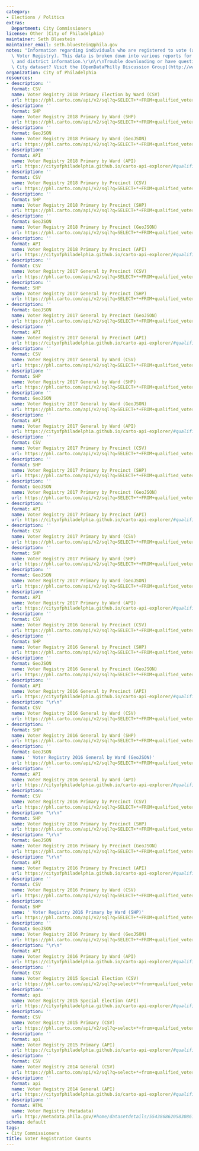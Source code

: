 ```yaml
---
category:
- Elections / Politics
extras:
  Department: City Commissioners
license: Other (City of Philadelphia)
maintainer: Seth Bluestein
maintainer_email: seth.bluestein@phila.gov
notes: "Information regarding individuals who are registered to vote (aka the Qualified\
  \ Voter Registry). This data is broken down into various reports for voter, election,\
  \ and district information.\r\n\r\nTrouble downloading or have questions about this\
  \ City dataset? Visit the [OpenDataPhilly Discussion Group](http://www.phila.gov/data/discuss/)"
organization: City of Philadelphia
resources:
- description: ''
  format: CSV
  name: Voter Registry 2018 Primary Election by Ward (CSV)
  url: https://phl.carto.com/api/v2/sql?q=SELECT+*+FROM+qualified_voter_listing_2018_primary_by_ward&filename=qualified_voter_listing_2018_primary_by_ward&format=csv&skipfields=cartodb_id,the_geom,the_geom_webmercator
- description: ''
  format: SHP
  name: Voter Registry 2018 Primary by Ward (SHP)
  url: https://phl.carto.com/api/v2/sql?q=SELECT+*+FROM+qualified_voter_listing_2018_primary_by_ward&filename=qualified_voter_listing_2018_primary_by_ward&format=shp&skipfields=cartodb_id
- description: ''
  format: GeoJSON
  name: Voter Registry 2018 Primary by Ward (GeoJSON)
  url: https://phl.carto.com/api/v2/sql?q=SELECT+*+FROM+qualified_voter_listing_2018_primary_by_ward&filename=qualified_voter_listing_2018_primary_by_ward&format=geojson&skipfields=cartodb_id
- description: ''
  format: API
  name: Voter Registry 2018 Primary by Ward (API)
  url: https://cityofphiladelphia.github.io/carto-api-explorer/#qualified_voter_listing_2018_primary_by_ward
- description: ''
  format: CSV
  name: Voter Registry 2018 Primary by Precinct (CSV)
  url: https://phl.carto.com/api/v2/sql?q=SELECT+*+FROM+qualified_voter_listing_2018_primary_by_precinct&filename=qualified_voter_listing_2018_primary_by_precinct&format=csv&skipfields=cartodb_id,the_geom,the_geom_webmercator
- description: ''
  format: SHP
  name: Voter Registry 2018 Primary by Precinct (SHP)
  url: https://phl.carto.com/api/v2/sql?q=SELECT+*+FROM+qualified_voter_listing_2018_primary_by_precinct&filename=qualified_voter_listing_2018_primary_by_precinct&format=shp&skipfields=cartodb_id
- description: ''
  format: GeoJSON
  name: Voter Registry 2018 Primary by Precinct (GeoJSON)
  url: https://phl.carto.com/api/v2/sql?q=SELECT+*+FROM+qualified_voter_listing_2018_primary_by_precinct&filename=qualified_voter_listing_2018_primary_by_precinct&format=geojson&skipfields=cartodb_id
- description: ''
  format: API
  name: Voter Registry 2018 Primary by Precinct (API)
  url: https://cityofphiladelphia.github.io/carto-api-explorer/#qualified_voter_listing_2018_primary_by_precinct
- description: ''
  format: CSV
  name: Voter Registry 2017 General by Precinct (CSV)
  url: https://phl.carto.com/api/v2/sql?q=SELECT+*+FROM+qualified_voter_listing_2017_general_by_precinct&filename=qualified_voter_listing_2017_general_by_precinct&format=csv&skipfields=cartodb_id,the_geom,the_geom_webmercator
- description: ''
  format: SHP
  name: Voter Registry 2017 General by Precinct (SHP)
  url: https://phl.carto.com/api/v2/sql?q=SELECT+*+FROM+qualified_voter_listing_2017_general_by_precinct&filename=qualified_voter_listing_2017_general_by_precinct&format=shp&skipfields=cartodb_id
- description: ''
  format: GeoJSON
  name: Voter Registry 2017 General by Precinct (GeoJSON)
  url: https://phl.carto.com/api/v2/sql?q=SELECT+*+FROM+qualified_voter_listing_2017_general_by_precinct&filename=qualified_voter_listing_2017_general_by_precinct&format=geojson&skipfields=cartodb_id
- description: ''
  format: API
  name: Voter Registry 2017 General by Precinct (API)
  url: https://cityofphiladelphia.github.io/carto-api-explorer/#qualified_voter_listing_2017_general_by_precinct
- description: ''
  format: CSV
  name: Voter Registry 2017 General by Ward (CSV)
  url: https://phl.carto.com/api/v2/sql?q=SELECT+*+FROM+qualified_voter_listing_2017_general_by_ward&filename=qualified_voter_listing_2017_general_by_ward&format=csv&skipfields=cartodb_id,the_geom,the_geom_webmercator
- description: ''
  format: SHP
  name: Voter Registry 2017 General by Ward (SHP)
  url: https://phl.carto.com/api/v2/sql?q=SELECT+*+FROM+qualified_voter_listing_2017_general_by_ward&filename=qualified_voter_listing_2017_general_by_ward&format=shp&skipfields=cartodb_id
- description: ''
  format: GeoJSON
  name: Voter Registry 2017 General by Ward (GeoJSON)
  url: https://phl.carto.com/api/v2/sql?q=SELECT+*+FROM+qualified_voter_listing_2017_general_by_ward&filename=qualified_voter_listing_2017_general_by_ward&format=geojson&skipfields=cartodb_id
- description: ''
  format: API
  name: Voter Registry 2017 General by Ward (API)
  url: https://cityofphiladelphia.github.io/carto-api-explorer/#qualified_voter_listing_2017_general_by_ward
- description: ''
  format: CSV
  name: Voter Registry 2017 Primary by Precinct (CSV)
  url: https://phl.carto.com/api/v2/sql?q=SELECT+*+FROM+qualified_voter_listing_2017_primary_by_precinct&filename=qualified_voter_listing_2017_primary_by_precinct&format=csv&skipfields=cartodb_id,the_geom,the_geom_webmercator
- description: ''
  format: SHP
  name: Voter Registry 2017 Primary by Precinct (SHP)
  url: https://phl.carto.com/api/v2/sql?q=SELECT+*+FROM+qualified_voter_listing_2017_primary_by_precinct&filename=qualified_voter_listing_2017_primary_by_precinct&format=shp&skipfields=cartodb_id
- description: ''
  format: GeoJSON
  name: Voter Registry 2017 Primary by Precinct (GeoJSON)
  url: https://phl.carto.com/api/v2/sql?q=SELECT+*+FROM+qualified_voter_listing_2017_primary_by_precinct&filename=qualified_voter_listing_2017_primary_by_precinct&format=geojson&skipfields=cartodb_id
- description: ''
  format: API
  name: Voter Registry 2017 Primary by Precinct (API)
  url: https://cityofphiladelphia.github.io/carto-api-explorer/#qualified_voter_listing_2017_primary_by_precinct
- description: ''
  format: CSV
  name: Voter Registry 2017 Primary by Ward (CSV)
  url: https://phl.carto.com/api/v2/sql?q=SELECT+*+FROM+qualified_voter_listing_2017_primary_by_ward&filename=qualified_voter_listing_2017_primary_by_ward&format=csv&skipfields=cartodb_id,the_geom,the_geom_webmercator
- description: ''
  format: SHP
  name: Voter Registry 2017 Primary by Ward (SHP)
  url: https://phl.carto.com/api/v2/sql?q=SELECT+*+FROM+qualified_voter_listing_2017_primary_by_ward&filename=qualified_voter_listing_2017_primary_by_ward&format=shp&skipfields=cartodb_id
- description: ''
  format: GeoJSON
  name: Voter Registry 2017 Primary by Ward (GeoJSON)
  url: https://phl.carto.com/api/v2/sql?q=SELECT+*+FROM+qualified_voter_listing_2017_primary_by_ward&filename=qualified_voter_listing_2017_primary_by_ward&format=geojson&skipfields=cartodb_id
- description: ''
  format: API
  name: Voter Registry 2017 Primary by Ward (API)
  url: https://cityofphiladelphia.github.io/carto-api-explorer/#qualified_voter_listing_2017_primary_by_ward
- description: ''
  format: CSV
  name: Voter Registry 2016 General by Precinct (CSV)
  url: https://phl.carto.com/api/v2/sql?q=SELECT+*+FROM+qualified_voter_listing_2016_general_by_precinct&filename=qualified_voter_listing_2016_general_by_precinct&format=csv&skipfields=cartodb_id,the_geom,the_geom_webmercator
- description: ''
  format: SHP
  name: Voter Registry 2016 General by Precinct (SHP)
  url: https://phl.carto.com/api/v2/sql?q=SELECT+*+FROM+qualified_voter_listing_2016_general_by_precinct&filename=qualified_voter_listing_2016_general_by_precinct&format=shp&skipfields=cartodb_id
- description: ''
  format: GeoJSON
  name: Voter Registry 2016 General by Precinct (GeoJSON)
  url: https://phl.carto.com/api/v2/sql?q=SELECT+*+FROM+qualified_voter_listing_2016_general_by_precinct&filename=qualified_voter_listing_2016_general_by_precinct&format=geojson&skipfields=cartodb_id
- description: ''
  format: API
  name: Voter Registry 2016 General by Precinct (API)
  url: https://cityofphiladelphia.github.io/carto-api-explorer/#qualified_voter_listing_2016_general_by_precinct
- description: "\r\n"
  format: CSV
  name: Voter Registry 2016 General by Ward (CSV)
  url: https://phl.carto.com/api/v2/sql?q=SELECT+*+FROM+qualified_voter_listing_2016_general_by_ward&filename=qualified_voter_listing_2016_general_by_ward&format=csv&skipfields=cartodb_id,the_geom,the_geom_webmercator
- description: ''
  format: SHP
  name: Voter Registry 2016 General by Ward (SHP)
  url: https://phl.carto.com/api/v2/sql?q=SELECT+*+FROM+qualified_voter_listing_2016_general_by_ward&filename=qualified_voter_listing_2016_general_by_ward&format=shp&skipfields=cartodb_id
- description: ''
  format: GeoJSON
  name: ' Voter Registry 2016 General by Ward (GeoJSON)'
  url: https://phl.carto.com/api/v2/sql?q=SELECT+*+FROM+qualified_voter_listing_2016_general_by_ward&filename=qualified_voter_listing_2016_general_by_ward&format=geojson&skipfields=cartodb_id
- description: ''
  format: API
  name: Voter Registry 2016 General by Ward (API)
  url: https://cityofphiladelphia.github.io/carto-api-explorer/#qualified_voter_listing_2016_general_by_ward
- description: ''
  format: CSV
  name: Voter Registry 2016 Primary by Precinct (CSV)
  url: https://phl.carto.com/api/v2/sql?q=SELECT+*+FROM+qualified_voter_listing_2016_primary_by_precinct&filename=qualified_voter_listing_2016_primary_by_precinct&format=csv&skipfields=cartodb_id,the_geom,the_geom_webmercator
- description: "\r\n"
  format: SHP
  name: Voter Registry 2016 Primary by Precinct (SHP)
  url: https://phl.carto.com/api/v2/sql?q=SELECT+*+FROM+qualified_voter_listing_2016_primary_by_precinct&filename=qualified_voter_listing_2016_primary_by_precinct&format=shp&skipfields=cartodb_id
- description: "\r\n"
  format: GeoJSON
  name: Voter Registry 2016 Primary by Precinct (GeoJSON)
  url: https://phl.carto.com/api/v2/sql?q=SELECT+*+FROM+qualified_voter_listing_2016_primary_by_precinct&filename=qualified_voter_listing_2016_primary_by_precinct&format=geojson&skipfields=cartodb_id
- description: "\r\n"
  format: API
  name: Voter Registry 2016 Primary by Precinct (API)
  url: https://cityofphiladelphia.github.io/carto-api-explorer/#qualified_voter_listing_2016_primary_by_precinct
- description: ''
  format: CSV
  name: Voter Registry 2016 Primary by Ward (CSV)
  url: https://phl.carto.com/api/v2/sql?q=SELECT+*+FROM+qualified_voter_listing_2016_primary_by_ward&filename=qualified_voter_listing_2016_primary_by_ward&format=csv&skipfields=cartodb_id,the_geom,the_geom_webmercator
- description: ''
  format: SHP
  name: ' Voter Registry 2016 Primary by Ward (SHP)'
  url: https://phl.carto.com/api/v2/sql?q=SELECT+*+FROM+qualified_voter_listing_2016_primary_by_ward&filename=qualified_voter_listing_2016_primary_by_ward&format=shp&skipfields=cartodb_id
- description: ''
  format: GeoJSON
  name: Voter Registry 2016 Primary by Ward (GeoJSON)
  url: https://phl.carto.com/api/v2/sql?q=SELECT+*+FROM+qualified_voter_listing_2016_primary_by_ward&filename=qualified_voter_listing_2016_primary_by_ward&format=geojson&skipfields=cartodb_id
- description: "\r\n"
  format: API
  name: Voter Registry 2016 Primary by Ward (API)
  url: https://cityofphiladelphia.github.io/carto-api-explorer/#qualified_voter_listing_2016_primary_by_ward
- description: ''
  format: CSV
  name: Voter Registry 2015 Special Election (CSV)
  url: https://phl.carto.com/api/v2/sql?q=select+*+from+qualified_voter_listing_2015_special_election&format=csv&filename=qualified_voter_listing_2015_special_election&skipfields=cartodb_id,the_geom,the_geom_webmercator
- description: ''
  format: api
  name: Voter Registry 2015 Special Election (API)
  url: https://cityofphiladelphia.github.io/carto-api-explorer/#qualified_voter_listing_2015_special_election
- description: ''
  format: CSV
  name: Voter Registry 2015 Primary (CSV)
  url: https://phl.carto.com/api/v2/sql?q=select+*+from+qualified_voter_listing_2015_primary_election&format=csv&filename=qualified_voter_listing_2015_primary_election&skipfields=cartodb_id,the_geom,the_geom_webmercator
- description: ''
  format: api
  name: Voter Registry 2015 Primary (API)
  url: https://cityofphiladelphia.github.io/carto-api-explorer/#qualified_voter_listing_2015_primary_election
- description: ''
  format: CSV
  name: Voter Registry 2014 General (CSV)
  url: https://phl.carto.com/api/v2/sql?q=select+*+from+qualified_voter_listing_2014_general_election&format=csv&filename=qualified_voter_listing_2014_general_election&skipfields=cartodb_id,the_geom,the_geom_webmercator
- description: ''
  format: api
  name: Voter Registry 2014 General (API)
  url: https://cityofphiladelphia.github.io/carto-api-explorer/#qualified_voter_listing_2014_general_election
- description: ''
  format: HTML
  name: Voter Registry (Metadata)
  url: http://metadata.phila.gov/#home/datasetdetails/5543868620583086178c4f83/
schema: default
tags:
- City Commissioners
title: Voter Registration Counts
---
```

